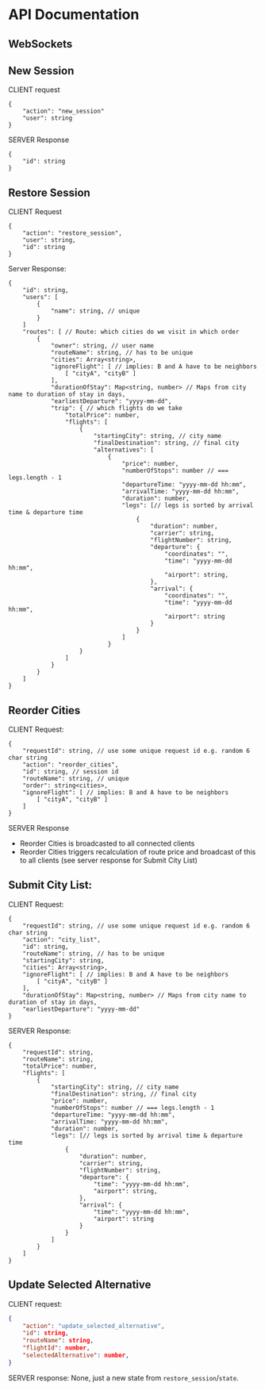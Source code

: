 # API Documentation

## WebSockets


## New Session

CLIENT request
```
{
	"action": "new_session"
	"user": string
}
```

SERVER Response
```
{
	"id": string
}
```

	
## Restore Session
CLIENT Request
```
{
	"action": "restore_session",
	"user": string,
	"id": string
}
```

Server Response:
```
{
	"id": string,
	"users": [
		{
			"name": string, // unique
		}
	]
	"routes": [ // Route: which cities do we visit in which order
		{
			"owner": string, // user name
			"routeName": string, // has to be unique
			"cities": Array<string>,
			"ignoreFlight": [ // implies: B and A have to be neighbors 
				[ "cityA", "cityB" ]	
			],
			"durationOfStay": Map<string, number> // Maps from city name to duration of stay in days,
			"earliestDeparture": "yyyy-mm-dd",
			"trip": { // which flights do we take
				"totalPrice": number,
				"flights": [
					{
						"startingCity": string, // city name
						"finalDestination": string, // final city
						"alternatives": [
							{
								"price": number,
								"numberOfStops": number // === legs.length - 1
								"departureTime: "yyyy-mm-dd hh:mm",
								"arrivalTime: "yyyy-mm-dd hh:mm",
								"duration": number,
								"legs": [// legs is sorted by arrival time & departure time
									{
										"duration": number,
										"carrier": string,
										"flightNumber": string,
										"departure": {
											"coordinates": "",
											"time": "yyyy-mm-dd hh:mm",
											"airport": string,
										},
										"arrival": {
											"coordinates": "",
											"time": "yyyy-mm-dd hh:mm",
											"airport": string
										}
									}
								]
							}
					}
				]	
			}
		}		
	]
}
```

## Reorder Cities
CLIENT Request: 
```
{
	"requestId": string, // use some unique request id e.g. random 6 char string
	"action": "reorder_cities",
	"id": string, // session id
	"routeName": string, // unique
	"order": string<cities>,
	"ignoreFlight": [ // implies: B and A have to be neighbors 
		[ "cityA", "cityB" ]	
	]
}
```
SERVER Response

- Reorder Cities is broadcasted to all connected clients
- Reorder Cities triggers recalculation of route price and broadcast of this to all clients (see server response for Submit City List)


## Submit City List:
CLIENT Request:
```
{
	"requestId": string, // use some unique request id e.g. random 6 char string
	"action": "city_list",
	"id": string,
	"routeName": string, // has to be unique
	"startingCity": string,
	"cities": Array<string>,
	"ignoreFlight": [ // implies: B and A have to be neighbors 
		[ "cityA", "cityB" ]	
	],
	"durationOfStay": Map<string, number> // Maps from city name to duration of stay in days,
	"earliestDeparture": "yyyy-mm-dd"
}
```

SERVER Response:
```
{
	"requestId": string,
	"routeName": string,
	"totalPrice": number,
	"flights": [
		{
			"startingCity": string, // city name
			"finalDestination": string, // final city
			"price": number,
			"numberOfStops": number // === legs.length - 1
			"departureTime: "yyyy-mm-dd hh:mm",
			"arrivalTime: "yyyy-mm-dd hh:mm",
			"duration": number,
			"legs": [// legs is sorted by arrival time & departure time
				{
					"duration": number,
					"carrier": string,
					"flightNumber": string,
					"departure": {
						"time": "yyyy-mm-dd hh:mm",
						"airport": string,
					},
					"arrival": {
						"time": "yyyy-mm-dd hh:mm",
						"airport": string
					}
				}
			]
		}
	]	
}
```

## Update Selected Alternative
CLIENT request:
```json
{
	"action": "update_selected_alternative",
	"id": string,
	"routeName": string,
	"flightId": number,
	"selectedAlternative": number,
}
```

SERVER response:
None, just a new state from `restore_session`/`state`.

